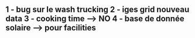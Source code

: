 1 - bug sur le wash trucking
2 - iges grid nouveau data
3 - cooking time --> NO
4 - base de donnée solaire --> pour facilities
----------------------------------------------


